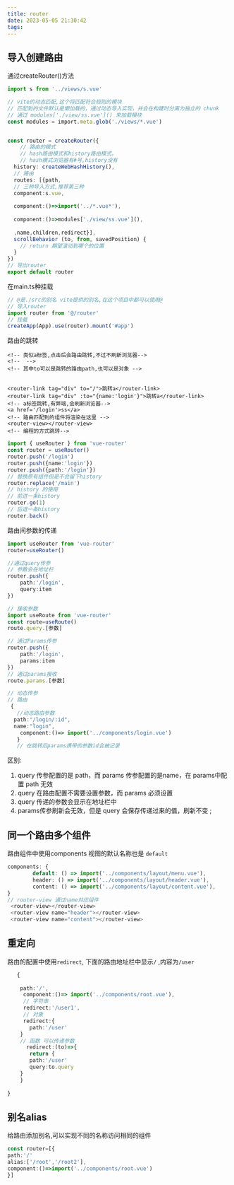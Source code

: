 ```yaml
---
title: router
date: 2023-05-05 21:30:42
tags:  
---
```

## 导入创建路由
通过createRouter()方法
```Typescript
import s from '../views/s.vue'

// vite的动态匹配,这个将匹配符合规则的模块
// 匹配到的文件默认是懒加载的，通过动态导入实现，并会在构建时分离为独立的 chunk
// 通过 modules['./view/ss.vue']() 来加载模块
const modules = import.meta.glob('./views/*.vue')


const router = createRouter({
	// 路由的模式
	// hash路由模式和history路由模式。
	// hash模式浏览器有#号,history没有
  history: createWebHashHistory(),
  // 路由
  routes: [{path,
  // 三种导入方式,推荐第三种
  component:s.vue,
  
  component:()=>import('../*.vue*'),
  
  component:()=>modules['./view/ss.vue'](),
    
  ,name,children,redirect}],
  scrollBehavior (to, from, savedPosition) {
    // return 期望滚动到哪个的位置
  }
})
// 导出router
export default router
```

在main.ts种挂载
```typescript
// @是./src的别名 vite提供的别名,在这个项目中都可以使用@
// 导入router
import router from '@/router'
// 挂载
createApp(App).use(router).mount('#app')
```

 路由的跳转
 ```vue
<!-- 类似a标签,点击后会路由跳转,不过不刷新浏览器-->
<!--  -->
<!-- 其中to可以是跳转的路由path,也可以是对象 -->


 <router-link tag="div" to="/">跳转a</router-link>
 <router-link tag="div" :to="{name:'login'}">跳转a</router-link>
<!-- a标签跳转,有弊端,会刷新浏览器-->
 <a href='/login'>ss</a>
 <!-- 路由匹配到的组件将渲染在这里 -->
 <router-view></router-view>
<!-- 编程的方式跳转-->
```
```typescript
import { useRouter } from 'vue-router'
const router = useRouter()
router.push('/login')
router.push({name:'login'})
router.push({path:'/login'})
// 替换原有组件但是不会留下history
router.replace('/main')
// history 的使用
// 前进一条history
router.go(1)
// 后退一条history
router.back()

```
路由间参数的传递
```typescript
import useRouter from 'vue-router'
router=useRouter()

//通过query传参
// 参数会在地址栏
router.push({
	path:'/login',
	query:item
})

// 接收参数
import useRoute from 'vue-router'
const route=useRoute()
route.query.[参数]

// 通过Params传参
router.push({
	path:'/login',
	params:item
})
// 通过params接收
route.params.[参数]

// 动态传参
// 路由
 {   
   //动态路由参数    
  path:"/login/:id",
  name:"login",
	component:()=> import('../components/login.vue')
   }
   // 在跳转后params携带的参数id会被记录
```
区别:
1. query 传参配置的是 path，而 params 传参配置的是name，在 params中配置 path 无效
2. query 在路由配置不需要设置参数，而 params 必须设置
3. query 传递的参数会显示在地址栏中
4. params传参刷新会无效，但是 query 会保存传递过来的值，刷新不变 ;
## 同一个路由多个组件
路由组件中使用components
视图的默认名称也是 `default`
```typescript
components: {
        default: () => import('../components/layout/menu.vue'),
        header: () => import('../components/layout/header.vue'),
        content: () => import('../components/layout/content.vue'),
}
// router-view 通过name对应组件
 <router-view></router-view> 
 <router-view name="header"></router-view> 
 <router-view name="content"></router-view>

```
## 重定向
路由的配置中使用`redirect`, 下面的路由地址栏中显示`/` ,内容为`/user`
```typescript
   {
    
    path:'/',
     component:()=> import('../components/root.vue'),
     // 字符串
     redirect:'/user1',
     // 对象
     redirect:{
       path:'/user'
    }
    // 函数 可以传递参数
      redirect:(to)=>{
       return {
       path:'/user'
       query:to.query
    }
    }
    
}
```
## 别名alias
给路由添加别名,可以实现不同的名称访问相同的组件
```typescript
const router=[{
path:'/'
alias:['/root','/root2'],
component:()=>import('../components/root.vue')
}]
```
